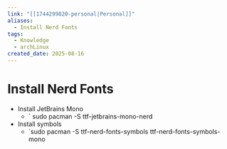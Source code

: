```yaml
---
link: "[[1744299820-personal|Personal]]"
aliases:
  - Install Nerd Fonts
tags:
  - Knowledge
  - archLinux
created_date: 2025-08-16
---
```

# Install Nerd Fonts
- Install JetBrains Mono
	- ` sudo pacman -S ttf-jetbrains-mono-nerd
- Install symbols
	- `sudo pacman -S ttf-nerd-fonts-symbols ttf-nerd-fonts-symbols-mono
